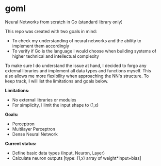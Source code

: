 # goml
Neural Networks from scratch in Go (standard library only)

<body>This repo was created with two goals in mind:
  
- To check my understanding of neural networks and the ability to implement them accordingly
- To verify if Go is the language I would choose when building systems of higher technical and intellectual complexity

To make sure I do understand the issue at hand, I decided to forgo any external libraries and implement all data types and functions myself. This also allows me more flexibility when approaching the NN's structure. To keep track, I will list the limitations and goals below.

<b>Limitations: </b>
- No external libraries or modules
- For simplicity, I limit the input shape to (1,x)

<b>Goals: </b>
- Perceptron
- Multilayer Perceptron
- Dense Neural Network
</body>

<b>Current status:</b>
- Define basic data types (Input, Neuron, Layer)
- Calculate neuron outputs [type: (1,x) array of weight*input+bias]
  
